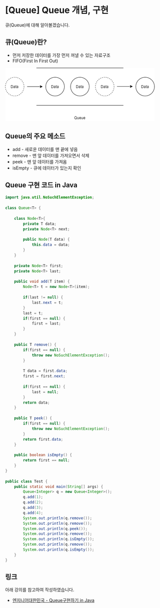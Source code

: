 # [Queue] Queue 개념, 구현

큐(Queue)에 대해 알아볼겠습니다.



## 큐(Queue)란?

* 먼저 저장한 데이터를 가장 먼저 꺼낼 수 있는 자료구조
* FIFO(First In First Out)



![Queue](Queue.png)



## Queue의 주요 메소드

* add - 새로운 데이터를 맨 끝에 넣음
* remove - 맨 앞 데이터를 가져오면서 삭제
* peek - 맨 앞 데이터를 가져옴
* isEmpty - 큐에 데이터가 있는지 확인



## Queue 구현 코드 in Java

```java
import java.util.NoSuchElementException;

class Queue<T> {
	
	class Node<T>{
		private T data;
		private Node<T> next;
		
		public Node(T data) {
			this.data = data;
		}
	}
	
	private Node<T> first;
	private Node<T> last;
	
	public void add(T item) {
		Node<T> t = new Node<T>(item);
		
		if(last != null) {
			last.next = t;
		}
		last = t;
		if(first == null) {
			first = last;
		}
	}
	
	public T remove() {
		if(first == null) {
			throw new NoSuchElementException();
		}
		
		T data = first.data;
		first = first.next;
		
		if(first == null) {
			last = null;
		}
		return data;
	}
	
	public T peek() {
		if(first == null) {
			throw new NoSuchElementException();
		}
		return first.data;
	}
	
	public boolean isEmpty() {
		return first == null;
	}
}

public class Test {
	public static void main(String[] args) {
		Queue<Integer> q = new Queue<Integer>();
		q.add(1);
		q.add(2);
		q.add(3);
		q.add(4);
		System.out.println(q.remove());
		System.out.println(q.remove());
		System.out.println(q.peek());
		System.out.println(q.remove());
		System.out.println(q.isEmpty());
		System.out.println(q.remove());
		System.out.println(q.isEmpty());
	}
}
```







## 링크

아래 강의를 참고하여 작성하였습니다.

* [엔지니어대한민국 - Queue구현하기 in Java](https://www.youtube.com/watch?v=W3jNbNGyjMs&list=PLjSkJdbr_gFZL2BNnGLvTgMYXptKGIyum&index=2)





